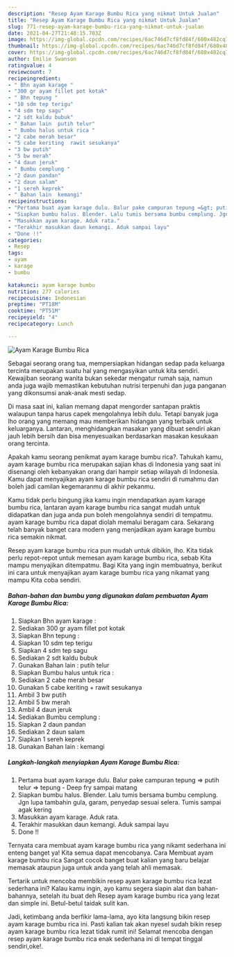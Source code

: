 ```yaml
---
description: "Resep Ayam Karage Bumbu Rica yang nikmat Untuk Jualan"
title: "Resep Ayam Karage Bumbu Rica yang nikmat Untuk Jualan"
slug: 771-resep-ayam-karage-bumbu-rica-yang-nikmat-untuk-jualan
date: 2021-04-27T21:48:15.703Z
image: https://img-global.cpcdn.com/recipes/6ac746d7cf8fd84f/680x482cq70/ayam-karage-bumbu-rica-foto-resep-utama.jpg
thumbnail: https://img-global.cpcdn.com/recipes/6ac746d7cf8fd84f/680x482cq70/ayam-karage-bumbu-rica-foto-resep-utama.jpg
cover: https://img-global.cpcdn.com/recipes/6ac746d7cf8fd84f/680x482cq70/ayam-karage-bumbu-rica-foto-resep-utama.jpg
author: Emilie Swanson
ratingvalue: 4
reviewcount: 7
recipeingredient:
- " Bhn ayam karage "
- "300 gr ayam fillet pot kotak"
- " Bhn tepung "
- "10 sdm tep terigu"
- "4 sdm tep sagu"
- "2 sdt kaldu bubuk"
- " Bahan lain  putih telur"
- " Bumbu halus untuk rica "
- "2 cabe merah besar"
- "5 cabe keriting  rawit sesukanya"
- "3 bw putih"
- "5 bw merah"
- "4 daun jeruk"
- " Bumbu cemplung "
- "2 daun pandan"
- "2 daun salam"
- "1 sereh keprek"
- " Bahan lain  kemangi"
recipeinstructions:
- "Pertama buat ayam karage dulu. Balur pake campuran tepung =&gt; putih telur =&gt; tepung Deep fry sampai matang"
- "Siapkan bumbu halus. Blender. Lalu tumis bersama bumbu cemplung. Jgn lupa tambahin gula, garam, penyedap sesuai selera. Tumis sampai agak kering"
- "Masukkan ayam karage. Aduk rata."
- "Terakhir masukkan daun kemangi. Aduk sampai layu"
- "Done !!"
categories:
- Resep
tags:
- ayam
- karage
- bumbu

katakunci: ayam karage bumbu 
nutrition: 277 calories
recipecuisine: Indonesian
preptime: "PT18M"
cooktime: "PT51M"
recipeyield: "4"
recipecategory: Lunch

---
```



![Ayam Karage Bumbu Rica](https://img-global.cpcdn.com/recipes/6ac746d7cf8fd84f/680x482cq70/ayam-karage-bumbu-rica-foto-resep-utama.jpg)

Sebagai seorang orang tua, mempersiapkan hidangan sedap pada keluarga tercinta merupakan suatu hal yang mengasyikan untuk kita sendiri. Kewajiban seorang  wanita bukan sekedar mengatur rumah saja, namun anda juga wajib memastikan kebutuhan nutrisi terpenuhi dan juga panganan yang dikonsumsi anak-anak mesti sedap.

Di masa  saat ini, kalian memang dapat mengorder santapan praktis walaupun tanpa harus capek mengolahnya lebih dulu. Tetapi banyak juga lho orang yang memang mau memberikan hidangan yang terbaik untuk keluarganya. Lantaran, menghidangkan masakan yang dibuat sendiri akan jauh lebih bersih dan bisa menyesuaikan berdasarkan masakan kesukaan orang tercinta. 



Apakah kamu seorang penikmat ayam karage bumbu rica?. Tahukah kamu, ayam karage bumbu rica merupakan sajian khas di Indonesia yang saat ini disenangi oleh kebanyakan orang dari hampir setiap wilayah di Indonesia. Kamu dapat menyajikan ayam karage bumbu rica sendiri di rumahmu dan boleh jadi camilan kegemaranmu di akhir pekanmu.

Kamu tidak perlu bingung jika kamu ingin mendapatkan ayam karage bumbu rica, lantaran ayam karage bumbu rica sangat mudah untuk didapatkan dan juga anda pun boleh mengolahnya sendiri di tempatmu. ayam karage bumbu rica dapat diolah memalui beragam cara. Sekarang telah banyak banget cara modern yang menjadikan ayam karage bumbu rica semakin nikmat.

Resep ayam karage bumbu rica pun mudah untuk dibikin, lho. Kita tidak perlu repot-repot untuk memesan ayam karage bumbu rica, sebab Kita mampu menyajikan ditempatmu. Bagi Kita yang ingin membuatnya, berikut ini cara untuk menyajikan ayam karage bumbu rica yang nikamat yang mampu Kita coba sendiri.

<!--inarticleads1-->

##### Bahan-bahan dan bumbu yang digunakan dalam pembuatan Ayam Karage Bumbu Rica:

1. Siapkan  Bhn ayam karage :
1. Sediakan 300 gr ayam fillet pot kotak
1. Siapkan  Bhn tepung :
1. Siapkan 10 sdm tep terigu
1. Siapkan 4 sdm tep sagu
1. Sediakan 2 sdt kaldu bubuk
1. Gunakan  Bahan lain : putih telur
1. Siapkan  Bumbu halus untuk rica :
1. Sediakan 2 cabe merah besar
1. Gunakan 5 cabe keriting + rawit sesukanya
1. Ambil 3 bw putih
1. Ambil 5 bw merah
1. Ambil 4 daun jeruk
1. Sediakan  Bumbu cemplung :
1. Siapkan 2 daun pandan
1. Sediakan 2 daun salam
1. Siapkan 1 sereh keprek
1. Gunakan  Bahan lain : kemangi




<!--inarticleads2-->

##### Langkah-langkah menyiapkan Ayam Karage Bumbu Rica:

1. Pertama buat ayam karage dulu. Balur pake campuran tepung =&gt; putih telur =&gt; tepung - Deep fry sampai matang
1. Siapkan bumbu halus. Blender. Lalu tumis bersama bumbu cemplung. Jgn lupa tambahin gula, garam, penyedap sesuai selera. Tumis sampai agak kering
1. Masukkan ayam karage. Aduk rata.
1. Terakhir masukkan daun kemangi. Aduk sampai layu
1. Done !!




Ternyata cara membuat ayam karage bumbu rica yang nikamt sederhana ini enteng banget ya! Kita semua dapat mencobanya. Cara Membuat ayam karage bumbu rica Sangat cocok banget buat kalian yang baru belajar memasak ataupun juga untuk anda yang telah ahli memasak.

Tertarik untuk mencoba membikin resep ayam karage bumbu rica lezat sederhana ini? Kalau kamu ingin, ayo kamu segera siapin alat dan bahan-bahannya, setelah itu buat deh Resep ayam karage bumbu rica yang lezat dan simple ini. Betul-betul taidak sulit kan. 

Jadi, ketimbang anda berfikir lama-lama, ayo kita langsung bikin resep ayam karage bumbu rica ini. Pasti kalian tak akan nyesel sudah bikin resep ayam karage bumbu rica lezat tidak rumit ini! Selamat mencoba dengan resep ayam karage bumbu rica enak sederhana ini di tempat tinggal sendiri,oke!.

